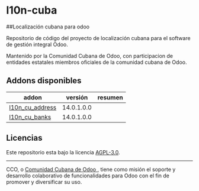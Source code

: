 # l10n-cuba
##Localización cubana para odoo

Repositorio de código del proyecto de localización cubana para el software de gestión integral Odoo. 

Mantenido  por la Comunidad Cubana de Odoo, con participacion de entidades estatales miembros oficiales de la comunidad cubana de Odoo.

<!-- /!\ do not modify below this line -->

<!-- prettier-ignore-start -->

[//]: # (addons)

Addons disponibles
----------------
addon | versión | resumen
--- | --- | ---
[l10n_cu_address](l10n_cu_address/) | 14.0.1.0.0 | 
[l10n_cu_banks](l10n_cu_banks/) | 14.0.1.0.0 | 

[//]: # (end addons)

<!-- prettier-ignore-end -->

## Licencias

Este repositorio esta bajo la licencia [AGPL-3.0](LICENSE).

----

CCO,  o [Comunidad Cubana de Odoo ](http://cuban-community.cu/), tiene como misión el soporte y desarrollo colaborativo de funcionalidades para Odoo con el fin de promover y diversificar su uso.
